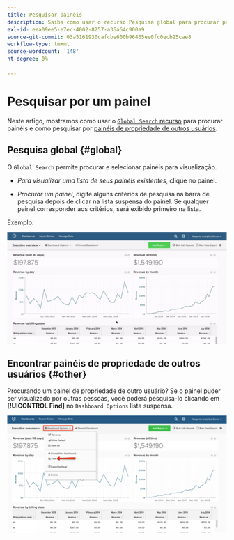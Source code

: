 ```yaml
---
title: Pesquisar painéis
description: Saiba como usar o recurso Pesquisa global para procurar painéis e como procurar painéis de propriedade de outros usuários.
exl-id: eea09ee5-e7ec-4002-8257-a35a64c900a9
source-git-commit: 03a5161930cafcbe600b96465ee0fc0ecb25cae8
workflow-type: tm+mt
source-wordcount: '148'
ht-degree: 0%

---
```


# Pesquisar por um painel

Neste artigo, mostramos como usar o [`Global Search` recurso](#global) para procurar painéis e como pesquisar por [painéis de propriedade de outros usuários](#other).

## Pesquisa global {#global}

O `Global Search` permite procurar e selecionar painéis para visualização.

* *Para visualizar uma lista de seus painéis existentes*, clique no painel.

* *Procurar um painel*, digite alguns critérios de pesquisa na barra de pesquisa depois de clicar na lista suspensa do painel. Se qualquer painel corresponder aos critérios, será exibido primeiro na lista.

Exemplo:

![pesquisa global do painel](../../assets/dboard-global-search.gif)

## Encontrar painéis de propriedade de outros usuários {#other}

Procurando um painel de propriedade de outro usuário? Se o painel puder ser visualizado por outras pessoas, você poderá pesquisá-lo clicando em **[!UICONTROL Find]** no `Dashboard Options` lista suspensa.

![localizar painéis](../../assets/find-dboards-other-owners.png)
